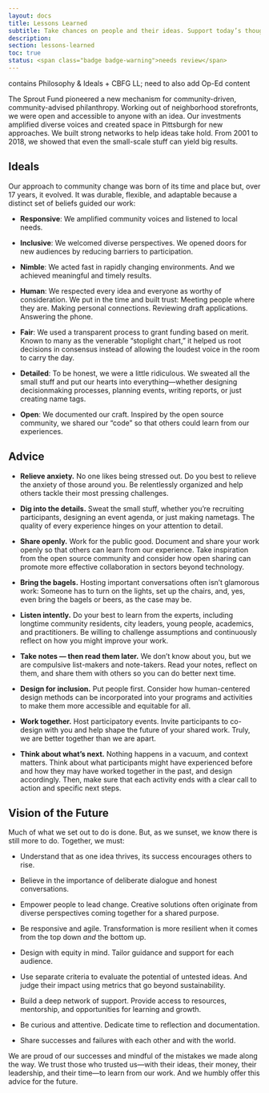 ```yaml
---
layout: docs
title: Lessons Learned
subtitle: Take chances on people and their ideas. Support today’s thought-provoking change makers and tomorrow’s inventive visionaries.
description:
section: lessons-learned
toc: true
status: <span class="badge badge-warning">needs review</span>
---
```


<div class="alert alert-info">contains Philosophy & Ideals + CBFG LL; need to also add Op-Ed content</div>

The Sprout Fund pioneered a new mechanism for community-driven, community-advised philanthropy. Working out of neighborhood storefronts, we were open and accessible to anyone with an idea. Our investments amplified diverse voices and created space in Pittsburgh for new approaches. We built strong networks to help ideas take hold. From 2001 to 2018, we showed that even the small-scale stuff can yield big results.

## Ideals

Our approach to community change was born of its time and place but, over 17 years, it evolved. It was durable, flexible, and adaptable  because a distinct set of beliefs guided our work:

-   **Responsive**: We amplified community voices and listened to local needs.

-   **Inclusive**: We welcomed diverse perspectives. We opened doors for new audiences by reducing barriers to participation.

-   **Nimble**: We acted fast in rapidly changing environments. And we achieved meaningful and timely results.

-   **Human**: We respected every idea and everyone as worthy of consideration. We put in the time and built trust: Meeting people where they are. Making personal connections. Reviewing draft applications. Answering the phone.

-   **Fair**: We used a transparent process to grant funding based on merit. Known to many as the venerable “stoplight chart,” it helped us root decisions in consensus instead of allowing the loudest voice in the room to carry the day.

-   **Detailed**: To be honest, we were a little ridiculous. We sweated all the small stuff and put our hearts into everything—whether designing decisionmaking processes, planning events, writing reports, or just creating name tags.

-   **Open**: We documented our craft. Inspired by the open source community, we shared our “code” so that others could learn from our experiences.

## Advice

-   **Relieve anxiety.** No one likes being stressed out. Do you best to relieve the anxiety of those around you. Be relentlessly organized and help others tackle their most pressing challenges.

-   **Dig into the details.** Sweat the small stuff, whether you’re recruiting participants, designing an event agenda, or just making nametags. The quality of every experience hinges on your attention to detail.  

-   **Share openly.** Work for the public good. Document and share your work openly so that others can learn from our experience. Take inspiration from the open source community and consider how open sharing can promote more effective collaboration in sectors beyond technology.  

-   **Bring the bagels.** Hosting important conversations often isn’t glamorous work: Someone has to turn on the lights, set up the chairs, and, yes, even bring the bagels or beers, as the case may be.

-   **Listen intently.** Do your best to learn from the experts, including longtime community residents, city leaders, young people, academics, and practitioners. Be willing to challenge assumptions and continuously reflect on how you might improve your work.

-   **Take notes — then read them later.** We don’t know about you, but we are compulsive list-makers and note-takers. Read your notes, reflect on them, and share them with others so you can do better next time.

-   **Design for inclusion.** Put people first. Consider how human-centered design methods can be incorporated into your programs and activities to make them more accessible and equitable for all.

-   **Work together.** Host participatory events. Invite participants to co-design with you and help shape the future of your shared work. Truly, we are better together than we are apart.

-   **Think about what’s next.** Nothing happens in a vacuum, and context matters. Think about what participants might have experienced before and how they may have worked together in the past, and design accordingly. Then, make sure that each activity ends with a clear call to action and specific next steps.

## Vision of the Future

Much of what we set out to do is done. But, as we sunset, we know there is still more to do. Together, we must:

-   Understand that as one idea thrives, its success encourages others to rise.

-   Believe in the importance of deliberate dialogue and honest conversations.

-   Empower people to lead change. Creative solutions often originate from diverse perspectives coming together for a shared purpose.

-   Be responsive and agile. Transformation is more resilient when it comes from the top down *and* the bottom up.

-   Design with equity in mind. Tailor guidance and support for each audience.

-   Use separate criteria to evaluate the potential of untested ideas. And judge their impact using metrics that go beyond sustainability.

-   Build a deep network of support. Provide access to resources, mentorship, and opportunities for learning and growth.

-   Be curious and attentive. Dedicate time to reflection and documentation.

-   Share successes and failures with each other and with the world.

We are proud of our successes and mindful of the mistakes we made along the way. We trust those who trusted us—with their ideas, their money, their leadership, and their time—to learn from our work. And we humbly offer this advice for the future.
